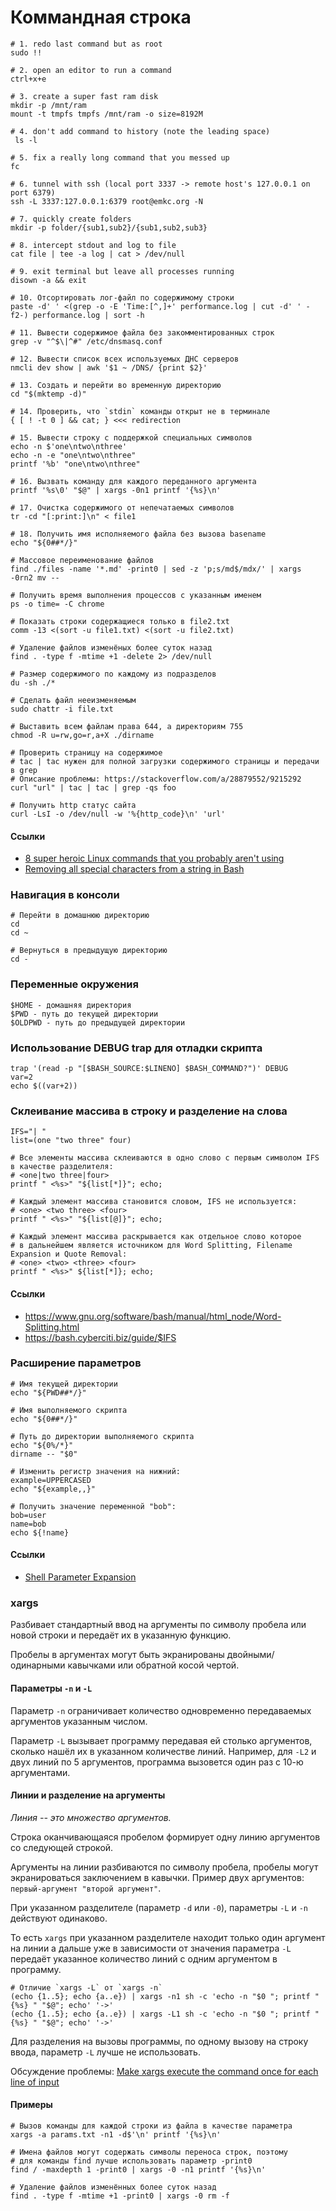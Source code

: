 # Коммандная строка

```shell
# 1. redo last command but as root
sudo !!

# 2. open an editor to run a command
ctrl+x+e

# 3. create a super fast ram disk
mkdir -p /mnt/ram
mount -t tmpfs tmpfs /mnt/ram -o size=8192M

# 4. don't add command to history (note the leading space)
 ls -l

# 5. fix a really long command that you messed up
fc

# 6. tunnel with ssh (local port 3337 -> remote host's 127.0.0.1 on port 6379)
ssh -L 3337:127.0.0.1:6379 root@emkc.org -N

# 7. quickly create folders
mkdir -p folder/{sub1,sub2}/{sub1,sub2,sub3}

# 8. intercept stdout and log to file
cat file | tee -a log | cat > /dev/null

# 9. exit terminal but leave all processes running
disown -a && exit

# 10. Отсортировать лог-файл по содержимому строки
paste -d' ' <(grep -o -E 'Time:[^,]+' performance.log | cut -d' ' -f2-) performance.log | sort -h

# 11. Вывести содержимое файла без закомментированных строк
grep -v "^$\|^#" /etc/dnsmasq.conf

# 12. Вывести список всех используемых ДНС серверов
nmcli dev show | awk '$1 ~ /DNS/ {print $2}'

# 13. Создать и перейти во временную директорию
cd "$(mktemp -d)"

# 14. Проверить, что `stdin` команды открыт не в терминале
{ [ ! -t 0 ] && cat; } <<< redirection

# 15. Вывести строку с поддержкой специальных символов
echo -n $'one\ntwo\nthree'
echo -n -e "one\ntwo\nthree"
printf '%b' "one\ntwo\nthree"

# 16. Вызвать команду для каждого переданного аргумента
printf '%s\0' "$@" | xargs -0n1 printf '{%s}\n'

# 17. Очистка содержимого от непечатаемых символов
tr -cd "[:print:]\n" < file1

# 18. Получить имя исполняемого файла без вызова basename
echo "${0##*/}"

# Массовое переименование файлов
find ./files -name '*.md' -print0 | sed -z 'p;s/md$/mdx/' | xargs -0rn2 mv --

# Получить время выполнения процессов с указанным именем
ps -o time= -C chrome

# Показать строки содержащиеся только в file2.txt
comm -13 <(sort -u file1.txt) <(sort -u file2.txt)

# Удаление файлов изменёных более суток назад
find . -type f -mtime +1 -delete 2> /dev/null

# Размер содержимого по каждому из подразделов
du -sh ./*

# Сделать файл нееизменяемым
sudo chattr -i file.txt

# Выставить всем файлам права 644, а директориям 755
chmod -R u=rw,go=r,a+X ./dirname

# Проверить страницу на содержимое
# tac | tac нужен для полной загрузки содержимого страницы и передачи в grep
# Описание проблемы: https://stackoverflow.com/a/28879552/9215292
curl "url" | tac | tac | grep -qs foo

# Получить http статус сайта
curl -LsI -o /dev/null -w '%{http_code}\n' 'url'
```

#### Ссылки
* [8 super heroic Linux commands that you probably aren't using](https://www.youtube.com/watch?v=Zuwa8zlfXSY)
* [Removing all special characters from a string in Bash](https://stackoverflow.com/questions/36926999/removing-all-special-characters-from-a-string-in-bash)

### Навигация в консоли

```shell
# Перейти в домашнюю директорию
cd
cd ~

# Вернуться в предыдущую директорию
cd -
```

### Переменные окружения

```
$HOME - домашняя директория 
$PWD - путь до текущей директории 
$OLDPWD - путь до предыдущей директории 
```


### Использование DEBUG trap для отладки скрипта

```shell
trap '(read -p "[$BASH_SOURCE:$LINENO] $BASH_COMMAND?")' DEBUG
var=2
echo $((var+2))
```

### Склеивание массива в строку и разделение на слова


```shell
IFS="| "
list=(one "two three" four)

# Все элементы массива склеиваются в одно слово с первым символом IFS в качестве разделителя:
# <one|two three|four>
printf " <%s>" "${list[*]}"; echo;

# Каждый элемент массива становится словом, IFS не используется:
# <one> <two three> <four>
printf " <%s>" "${list[@]}"; echo;

# Каждый элемент массива раскрывается как отдельное слово которое 
# в дальнейшем является источником для Word Splitting, Filename Expansion и Quote Removal:
# <one> <two> <three> <four>
printf " <%s>" ${list[*]}; echo;
```

#### Ссылки
- https://www.gnu.org/software/bash/manual/html_node/Word-Splitting.html
- https://bash.cyberciti.biz/guide/$IFS


### Расширение параметров

```shell
# Имя текущей директории
echo "${PWD##*/}"

# Имя выполняемого скрипта
echo "${0##*/}"

# Путь до директории выполняемого скрипта
echo "${0%/*}"
dirname -- "$0"

# Изменить регистр значения на нижний:
example=UPPERCASED
echo "${example,,}"

# Получить значение переменной "bob":
bob=user
name=bob
echo ${!name}
```

#### Ссылки
* [Shell Parameter Expansion](https://www.gnu.org/software/bash/manual/html_node/Shell-Parameter-Expansion.html)


### xargs

Разбивает стандартный ввод на аргументы по символу пробела или новой строки и передаёт их в указанную функцию.

Пробелы в аргументах могут быть экранированы двойными/одинарными кавычками или обратной косой чертой.

#### Параметры `-n` и `-L`

Параметр `-n` ограничивает количество одновременно передаваемых аргументов указанным числом.

Параметр `-L` вызывает программу передавая ей столько аргументов, сколько нашёл их в указанном количестве линий.
Например, для `-L2` и двух линий по 5 аргументов, программа вызовется один раз с 10-ю аргументами.

#### Линии и разделение на аргументы

*Линия -- это множество аргументов.*

Строка оканчивающаяся пробелом формирует одну линию аргументов со следующей строкой.

Аргументы на линии разбиваются по символу пробела, пробелы могут экранироваться заключением в кавычки. Пример двух аргументов: `первый-аргумент "второй аргумент"`.


При указанном разделителе (параметр `-d` или `-0`), параметры `-L` и `-n` действуют одинаково.

То есть `xargs` при указанном разделителе находит только один аргумент на линии а дальше уже в зависимости от значения параметра `-L` передаёт указанное количество линий с одним аргументом в программу.


```shell
# Отличие `xargs -L` от `xargs -n`
(echo {1..5}; echo {a..e}) | xargs -n1 sh -c 'echo -n "$0 "; printf "{%s} " "$@"; echo' '->'
(echo {1..5}; echo {a..e}) | xargs -L1 sh -c 'echo -n "$0 "; printf "{%s} " "$@"; echo' '->'
```

Для разделения на вызовы программы, по одному вызову на строку ввода, параметр `-L` лучше не использовать.

Обсуждение проблемы: [Make xargs execute the command once for each line of input](https://stackoverflow.com/a/28806991/9215292)

#### Примеры

```shell
# Вызов команды для каждой строки из файла в качестве параметра
xargs -a params.txt -n1 -d$'\n' printf '{%s}\n'

# Имена файлов могут содержать символы переноса строк, поэтому
# для команды find лучше использовать параметр -print0
find / -maxdepth 1 -print0 | xargs -0 -n1 printf '{%s}\n'

# Удаление файлов изменённых более суток назад
find . -type f -mtime +1 -print0 | xargs -0 rm -f
```

